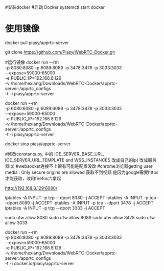 #安装docker
#启动 Docker
systemctl start docker
# 使用镜像
docker pull piasy/apprtc-server

git clone https://github.com/Piasy/WebRTC-Docker.git

#运行镜像
docker run --rm \
   -p 8080:8080 -p 8089:8089 -p 3478:3478 -p 3033:3033 \
  --expose=59000-65000 \
  -e PUBLIC_IP=192.168.8.129 \
  -v /home/hexiang/Downloads/WebRTC-Docker/apprtc-server:/apprtc_configs \
  -t -i piasy/apprtc-server
  
  
  
  docker run --rm \
   -p 6080:6080 -p 6089:6089 -p 3478:3478 -p 3033:3033 \
  --expose=59000-65000 \
  -e PUBLIC_IP=192.168.8.129 \
  -v /home/hexiang/Downloads/WebRTC-Docker/apprtc-server:/apprtc_configs \
  -t -i piasy/apprtc-server
  

  docker stop  piasy/apprtc-server
  

#修改constants.py, 中的 ICE_SERVER_BASE_URL, ICE_SERVER_URL_TEMPLATE and WSS_INSTANCES 改成自己的ip(<server public IP> 改成服务器ip)
#websocket连接不上很有可能是配置没改
#chrome浏览器getting user media : Only secure origins are allowed 获取不到视频 是因为google需要https才能获取，改用firefox六拿起


http://192.168.8.129:8080/
  
iptables -A INPUT -p tcp --dport 8080 -j ACCEPT
iptables -A INPUT -p tcp --dport 8089 -j ACCEPT 
iptables -A INPUT -p tcp --dport 3478 -j ACCEPT
iptables -A INPUT -p tcp --dport 3033 -j ACCEPT



sudo ufw allow 8080
sudo ufw allow 8089
sudo ufw allow 3478
sudo ufw allow 3033



docker run --rm \
   -p 8080:8080 -p 8089:8089 -p 3478:3478 -p 3033:3033 \
  --expose=59000-65000 \
  -e PUBLIC_IP=192.168.8.129 \
  -v /home/hexiang/Downloads/WebRTC-Docker/apprtc-server:/apprtc_configs \
  -t -i docker.io/piasy/apprtc-server
